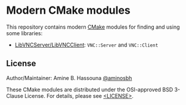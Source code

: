 # Modern CMake modules

This repository contains modern [CMake][] modules for finding and using some
libraries:

- [LibVNCServer/LibVNCClient][LibVNC]: `VNC::Server` and `VNC::Client`


## License

Author/Maintainer: Amine B. Hassouna [@aminosbh](https://gitlab.com/aminosbh)

These CMake modules are distributed under the OSI-approved BSD 3-Clause License.
For details, please see [&lt;LICENSE&gt;](LICENSE).



[CMake]: https://cmake.org
[LibVNC]: https://libvnc.github.io

